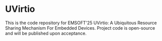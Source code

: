 # UVirtio
This is the code repository for EMSOFT'25 UVirtio: A Ubiquitous Resource Sharing Mechanism For Embedded Devices. Project code is open-source and will be published upon acceptance.
